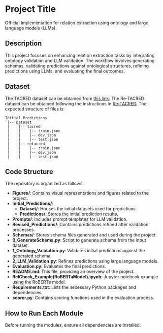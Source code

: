 # Project Title

Official Implementation for relation extraction using ontology and large language models (LLMs).

## Description

This project focuses on enhancing relation extraction tasks by integrating ontology validation and LLM validation. The workflow involves generating schemas, validating predictions against ontological structures, refining predictions using LLMs, and evaluating the final outcomes.

## Dataset

The TACRED dataset can be obtained from [this link](https://nlp.stanford.edu/projects/tacred/). The Re-TACRED dataset can be obtained following the instructions in [Re-TACRED](https://github.com/gstoica27/Re-TACRED). The expected structure of files is:
```
Initial_Predictions
 |-- Dataset
 |    |-- tacred
 |    |    |-- train.json        
 |    |    |-- dev.json
 |    |    |-- test.json
 |    |-- retacred
 |    |    |-- train.json        
 |    |    |-- dev.json
 |    |    |-- test.json
```

## Code Structure

The repository is organized as follows:

- **Figures/**: Contains visual representations and figures related to the project.
- **Initial_Predictions/**:
  - **Dataset/**: Houses the initial datasets used for predictions.
  - **Predictions/**: Stores the initial prediction results.
- **Prompts/**: Includes prompt templates for LLM validation.
- **Revised_Predictions/**: Contains predictions refined after validation processes.
- **Schemas/**: Stores schema files generated and used during the project.
- **0_GenerateSchema.py**: Script to generate schema from the input dataset.
- **1_Ontology_Validation.py**: Validates initial predictions against the generated schema.
- **2_LLM_Validation.py**: Refines predictions using large language models.
- **Evaluation.py**: Evaluates the final predictions.
- **README.md**: This file, providing an overview of the project.
- **RelCheck_Example(RoBERTaModel).ipynb**: Jupyter notebook example using the RoBERTa model.
- **Requirements.txt**: Lists the necessary Python packages and dependencies.
- **scorer.py**: Contains scoring functions used in the evaluation process.

## How to Run Each Module

Before running the modules, ensure all dependencies are installed:

